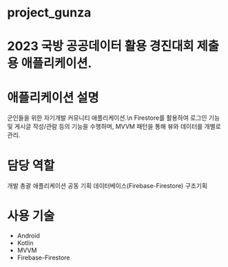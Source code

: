 # project_gunza
# 2023 국방 공공데이터 활용 경진대회 제출용 애플리케이션.

# 애플리케이션 설명
군인들을 위한 자기개발 커뮤니티 애플리케이션.\n
Firestore를 활용하여 로그인 기능 및 게시글 작성/관람 등의 기능을 수행하며, MVVM 패턴을 통해 뷰와 데이터를 개별로 관리.

# 담당 역할
개발 총괄
애플리케이션 공동 기획
데이터베이스(Firebase-Firestore) 구조기획

# 사용 기술
* Android
* Kotlin
* MVVM
* Firebase-Firestore



